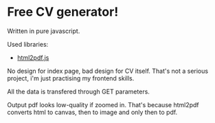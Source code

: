 # Free CV generator!

Written in pure javascript.

Used libraries:
<ul>
  <li><a href="https://github.com/eKoopmans/html2pdf.js">html2pdf.js</a></li>
</ul>

No design for index page, bad design for CV itself. That's not a serious project, i'm just practising my frontend skills.

All the data is transfered through GET parameters.

Output pdf looks low-quality if zoomed in. That's because html2pdf converts html to canvas, then to image and only then to pdf.
